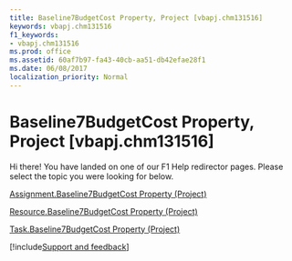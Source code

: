 ```yaml
---
title: Baseline7BudgetCost Property, Project [vbapj.chm131516]
keywords: vbapj.chm131516
f1_keywords:
- vbapj.chm131516
ms.prod: office
ms.assetid: 60af7b97-fa43-40cb-aa51-db42efae28f1
ms.date: 06/08/2017
localization_priority: Normal
---
```



# Baseline7BudgetCost Property, Project [vbapj.chm131516]

Hi there! You have landed on one of our F1 Help redirector pages. Please select the topic you were looking for below.

[Assignment.Baseline7BudgetCost Property (Project)](https://msdn.microsoft.com/library/b3710f3b-8502-5af3-76df-4b87d22ce5ea%28Office.15%29.aspx)

[Resource.Baseline7BudgetCost Property (Project)](https://msdn.microsoft.com/library/1b58f2f0-474d-7800-6fce-fd6d56ceee0a%28Office.15%29.aspx)

[Task.Baseline7BudgetCost Property (Project)](https://msdn.microsoft.com/library/a9685887-d3d0-4ce8-cc0b-efdc77956be8%28Office.15%29.aspx)

[!include[Support and feedback](~/includes/feedback-boilerplate.md)]